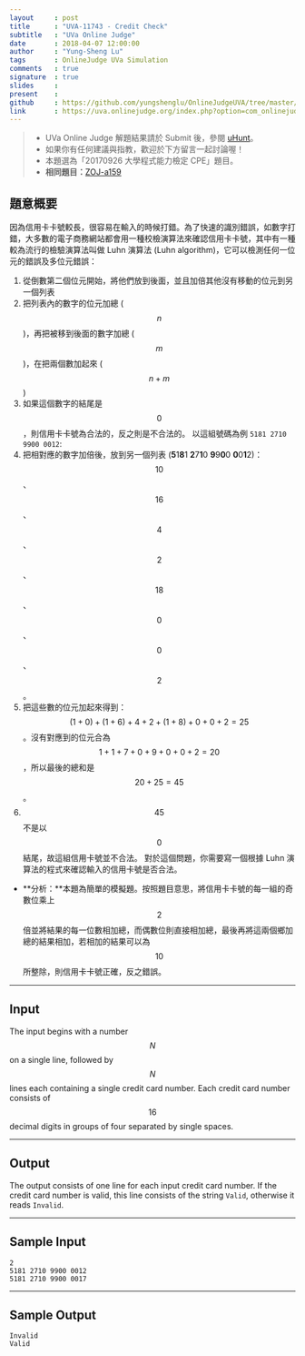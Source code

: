 ```yaml
---
layout     : post
title      : "UVA-11743 - Credit Check"
subtitle   : "UVa Online Judge"
date       : 2018-04-07 12:00:00
author     : "Yung-Sheng Lu"
tags       : OnlineJudge UVa Simulation
comments   : true
signature  : true
slides     : 
present    :
github     : https://github.com/yungshenglu/OnlineJudgeUVA/tree/master/UVA-11743
link       : https://uva.onlinejudge.org/index.php?option=com_onlinejudge&Itemid=8&page=show_problem&category=&problem=2843&mosmsg=Submission+received+with+ID+21102736
---
```


> * UVa Online Judge 解題結果請於 Submit 後，參閱 [uHunt](https://uhunt.onlinejudge.org/)。
> * 如果你有任何建議與指教，歡迎於下方留言一起討論喔！
> * 本題選為「20170926 大學程式能力檢定 CPE」題目。
> * **相同題目：**[ZOJ-a159](https://github.com/yungshenglu/OnlineJudgeZero/tree/master/ZOJ-a159)

## 題意概要

因為信用卡卡號較長，很容易在輸入的時候打錯。為了快速的識別錯誤，如數字打錯，大多數的電子商務網站都會用一種校檢演算法來確認信用卡卡號，其中有一種較為流行的檢驗演算法叫做 Luhn 演算法 (Luhn algorithm)，它可以檢測任何一位元的錯誤及多位元錯誤：
1. 從倒數第二個位元開始，將他們放到後面，並且加倍其他沒有移動的位元到另一個列表
2. 把列表內的數字的位元加總 ($$n$$)，再把被移到後面的數字加總 ($$m$$)，在把兩個數加起來 ($$n + m$$)
3. 如果這個數字的結尾是 $$0$$，則信用卡卡號為合法的，反之則是不合法的。
以這組號碼為例 `5181 2710 9900 0012`:
1. 把相對應的數字加倍後，放到另一個列表 (**5**1**8**1 **2**7**1**0  **9**9**0**0  **0**0**1**2)：$$10$$、$$16$$、$$4$$、$$2$$、$$18$$、$$0$$、$$0$$、$$2$$。
2. 把這些數的位元加起來得到：$$(1 + 0) + (1 + 6) + 4 + 2 + (1 + 8) + 0 + 0 + 2 = 25$$。沒有對應到的位元合為 $$1 + 1 + 7 + 0 + 9 + 0 + 0 + 2 = 20$$，所以最後的總和是 $$20 + 25 = 45$$。
3. $$45$$ 不是以 $$0$$ 結尾，故這組信用卡號並不合法。
對於這個問題，你需要寫一個根據 Luhn 演算法的程式來確認輸入的信用卡號是否合法。

* **分析：**本題為簡單的模擬題。按照題目意思，將信用卡卡號的每一組的奇數位乘上 $$2$$ 倍並將結果的每一位數相加總，而偶數位則直接相加總，最後再將這兩個鄉加總的結果相加，若相加的結果可以為 $$10$$ 所整除，則信用卡卡號正確，反之錯誤。

---
## Input

The input begins with a number $$N$$ on a single line, followed by $$N$$ lines each containing a single credit card number. Each credit card number consists of $$16$$ decimal digits in groups of four separated by single spaces.

---
## Output

The output consists of one line for each input credit card number. If the credit card number is valid, this line consists of the string `Valid`, otherwise it reads `Invalid`.

---
## Sample Input

```
2
5181 2710 9900 0012
5181 2710 9900 0017
```

---
## Sample Output

```
Invalid
Valid
```